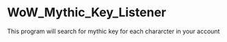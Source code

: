 # WoW_Mythic_Key_Listener

This program will search for mythic key for each chararcter in your account
